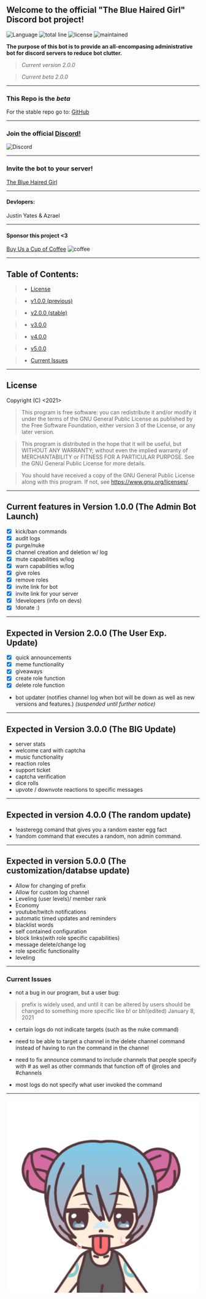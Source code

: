 ## Welcome to the official "The Blue Haired Girl" Discord bot project!

![Language](https://img.shields.io/github/languages/top/justinyates887/blue-haired-girl-bot?color=yellow)
![total line](https://img.shields.io/tokei/lines/github/justinyates887/blue-haired-girl-bot)
![license](https://img.shields.io/badge/License-GNU-blueviolet)
![maintained](https://img.shields.io/maintenance/yes/2021)

**The purpose of this bot is to provide an all-encompasing administrative bot for discord servers to reduce bot clutter.**

> *Current version 2.0.0*

> *Current beta 2.0.0*

---------------------------------------------------------------------------------------------------------------------------

### This Repo is the *beta*

For the stable repo go to: [GitHub](https://github.com/Small-Blue-Development/the-blue-haired-girl-v1.0)

---------------------------------------------------------------------------------------------------------------------------

### Join the official [Discord!](https://discord.gg/tb4mZWtXC8)
![Discord](https://img.shields.io/discord/795324515034726410?color=blue)

---------------------------------------------------------------------------------------------------------------------------

### Invite the bot to your server!
[The Blue Haired Girl](https://discord.com/api/oauth2/authorize?client_id=794674548875460649&permissions=8&scope=bot)

---------------------------------------------------------------------------------------------------------------------------

#### **Devlopers:**

Justin Yates & Azrael

---------------------------------------------------------------------------------------------------------------------------

#### Sponsor this project <3
[Buy Us a Cup of Coffee](https://www.buymeacoffee.com/smallbluedev)
![coffee](https://img.shields.io/badge/%E2%98%95-%244.00%20Raised-yellow)

---------------------------------------------------------------------------------------------------------------------------

## Table of Contents:

> - [License](#license)

> - [v1.0.0 (previous)](#v1)

> - [v2.0.0 (stable)](#v2)

> - [v3.0.0](#v3)

> - [v4.0.0](#v4)

> - [v5.0.0](#v5)

> - [Current Issues](#current-issues)

---------------------------------------------------------------------------------------------------------------------------

## <a name="license"></a>License

Copyright (C) <2021>
> This program is free software: you can redistribute it and/or modify
it under the terms of the GNU General Public License as published by
the Free Software Foundation, either version 3 of the License, or
any later version.

> This program is distributed in the hope that it will be useful,
but WITHOUT ANY WARRANTY; without even the implied warranty of
MERCHANTABILITY or FITNESS FOR A PARTICULAR PURPOSE.  See the
GNU General Public License for more details.

> You should have received a copy of the GNU General Public License
along with this program.  If not, see <https://www.gnu.org/licenses/>.

---------------------------------------------------------------------------------------------------------------------------

## <a name="v1"></a>Current features in Version 1.0.0 (The Admin Bot Launch)

- [x] kick/ban commands
- [x] audit logs
- [x] purge/nuke
- [x] channel creation and deletion w/ log
- [x] mute capabilities w/log
- [x] warn capabilities w/log
- [x] give roles 
- [x] remove roles
- [x] invite link for bot
- [x] invite link for your server
- [x] !developers (info on devs)
- [x] !donate :)

---------------------------------------------------------------------------------------------------------------------------

## <a name="v2"></a>Expected in Version 2.0.0 (The User Exp. Update)

- [x] quick announcements
- [x] meme functionality
- [x] giveaways
- [x] create role function
- [x] delete role function
- bot updater (notifies channel log when bot will be down as well as new versions and features.) *(suspended until further notice)*

---------------------------------------------------------------------------------------------------------------------------

## <a name="v3"></a>Expected in Version 3.0.0 (The BIG Update)

- server stats
- welcome card with captcha
- music functionality
- reaction roles
- support ticket
- captcha verification
- dice rolls
- upvote / downvote reactions to specific messages

---------------------------------------------------------------------------------------------------------------------------

## <a name="v4"></a>Expected in version 4.0.0 (The random update)
- !easteregg comand that gives you a random easter egg fact
- !random command that executes a random, non admin command.

---------------------------------------------------------------------------------------------------------------------------

## <a name="v5"></a>Expected in version 5.0.0 (The customization/databse update)
- Allow for changing of prefix
- Allow for custom log channel
- Leveling (user levels)/ member rank
- Economy
- youtube/twitch notifications
- automatic timed updates and reminders
- blacklist words
- self contained configuration
- block links(with role specific capabilities)
- message delete/change log
- role specific functionality
- leveling

---------------------------------------------------------------------------------------------------------------------------

### <a name="current-issues"></a>Current Issues

- not a bug in our program, but a user bug:

> prefix is widely used, and until it can be altered by users should be changed to something more specific like b! or bh!(edited)
January 8, 2021

- certain logs do not indicate targets (such as the nuke command)

- need to be able to target a channel in the delete channel command instead of having to run the command in the channel

- need to fix announce command to include channels that people specify with # as well as other commands that function off of @roles and #channels

- most logs do not specify what user invoked the command


---------------------------------------------------------------------------------------------------------------------------

![logo](./BHG.png)
